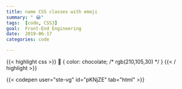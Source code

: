 ```yaml
---
title: name CSS classes with emoji
summary: " 😂"
tags:  [code, CSS3]
goal:  Front-End Engineering
date:  2019-06-17
categories: code

---
```


{{< highlight css >}}
🍫 {
  color: chocolate; /* rgb(210,105,30) */
}
{{< / highlight >}}

{{< codepen user="ste-vg" id="pKNjZE" tab="html" >}}
